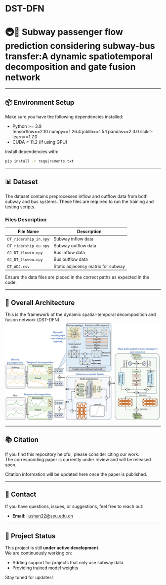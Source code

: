 # DST-DFN
# 🚇🚌 Subway passenger flow prediction considering subway-bus transfer:A dynamic spatiotemporal decomposition and gate fusion network

---

## 📦 Environment Setup

Make sure you have the following dependencies installed:

- Python >= 3.9  
tensorflow==2.10
numpy==1.26.4
joblib==1.5.1
pandas==2.3.0
scikit-learn==1.7.0
- CUDA ≥ 11.2 (if using GPU)

Install dependencies with:

```bash
pip install -r requirements.txt
```

---

## 📊 Dataset

The dataset contains preprocessed inflow and outflow data from both subway and bus systems. These files are required to run the training and testing scripts.

### Files Description

| File Name               | Description                            |
|------------------------|----------------------------------------|
| `DT_ridership_in.npy`  | Subway inflow data                     |
| `DT_ridership_ou.npy`  | Subway outflow data                    |
| `GJ_DT_flowin.npy`     | Bus inflow data                        |
| `GJ_DT_flowou.npy`     | Bus outflow data                       |
| `DT_ADJ.csv`           | Static adjacency matrix for subway     |

Ensure the data files are placed in the correct paths as expected in the code.  

---


## 🧠 Overall Architecture
This is the framework of the dynamic spatial-temporal decomposition and fusion network (DST-DFN).
![Framework of the dynamic spatial-temporal decomposition and fusion network (DST-DFN).](./Figs/over-stru.jpg)


---
## 📚 Citation

If you find this repository helpful, please consider citing our work.  
The corresponding paper is currently under review and will be released soon.  

Citation information will be updated here once the paper is published.

---

## 📮 Contact

If you have questions, issues, or suggestions, feel free to reach out:

- **Email**: liushan22@seu.edu.cn  

---

## 🧪 Project Status

This project is still **under active development**.  
We are continuously working on:

- Adding support for projects that only use subway data.  
- Providing trained model weights 

Stay tuned for updates!

